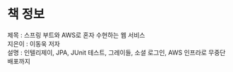 # 책 정보
제목 : 스프링 부트와 AWS로 혼자 수현하는 웹 서비스<br>
지은이 : 이동욱 저자<br>
설명 : 인텔리제이, JPA, JUnit 테스트, 그레이들, 소셜 로그인, AWS 인프라로 무중단 배포까지
